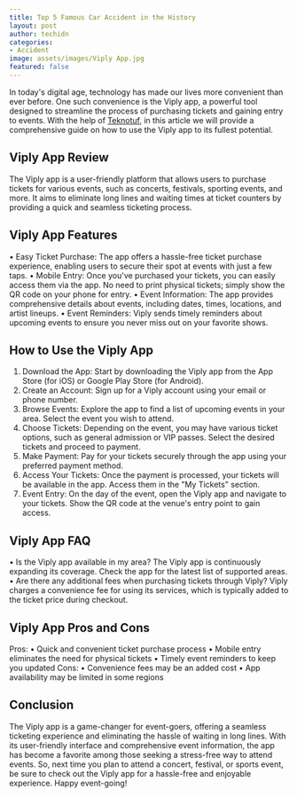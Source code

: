 ```yaml
---
title: Top 5 Famous Car Accident in the History
layout: post
author: techidn
categories: 
- Accident
image: assets/images/Viply App.jpg
featured: false
---
```


In today's digital age, technology has made our lives more convenient than ever before. One such convenience is the Viply app, a powerful tool designed to streamline the process of purchasing tickets and gaining entry to events. With the help of [Teknotuf](https://teknotuf.com/my/), in this article we will provide a comprehensive guide on how to use the Viply app to its fullest potential.

## Viply App Review
The Viply app is a user-friendly platform that allows users to purchase tickets for various events, such as concerts, festivals, sporting events, and more. It aims to eliminate long lines and waiting times at ticket counters by providing a quick and seamless ticketing process.

## Viply App Features
•	Easy Ticket Purchase: The app offers a hassle-free ticket purchase experience, enabling users to secure their spot at events with just a few taps.
•	Mobile Entry: Once you've purchased your tickets, you can easily access them via the app. No need to print physical tickets; simply show the QR code on your phone for entry.
•	Event Information: The app provides comprehensive details about events, including dates, times, locations, and artist lineups.
•	Event Reminders: Viply sends timely reminders about upcoming events to ensure you never miss out on your favorite shows.

## How to Use the Viply App
1.	Download the App: Start by downloading the Viply app from the App Store (for iOS) or Google Play Store (for Android).
2.	Create an Account: Sign up for a Viply account using your email or phone number.
3.	Browse Events: Explore the app to find a list of upcoming events in your area. Select the event you wish to attend.
4.	Choose Tickets: Depending on the event, you may have various ticket options, such as general admission or VIP passes. Select the desired tickets and proceed to payment.
5.	Make Payment: Pay for your tickets securely through the app using your preferred payment method.
6.	Access Your Tickets: Once the payment is processed, your tickets will be available in the app. Access them in the "My Tickets" section.
7.	Event Entry: On the day of the event, open the Viply app and navigate to your tickets. Show the QR code at the venue's entry point to gain access.

## Viply App FAQ
•	Is the Viply app available in my area?
The Viply app is continuously expanding its coverage. Check the app for the latest list of supported areas.
•	Are there any additional fees when purchasing tickets through Viply?
Viply charges a convenience fee for using its services, which is typically added to the ticket price during checkout.

## Viply App Pros and Cons
Pros:
•	Quick and convenient ticket purchase process
•	Mobile entry eliminates the need for physical tickets
•	Timely event reminders to keep you updated
Cons:
•	Convenience fees may be an added cost
•	App availability may be limited in some regions

## Conclusion
The Viply app is a game-changer for event-goers, offering a seamless ticketing experience and eliminating the hassle of waiting in long lines. With its user-friendly interface and comprehensive event information, the app has become a favorite among those seeking a stress-free way to attend events. So, next time you plan to attend a concert, festival, or sports event, be sure to check out the Viply app for a hassle-free and enjoyable experience. Happy event-going!
